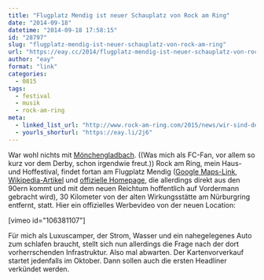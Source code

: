 ```yaml
---
title: "Flugplatz Mendig ist neuer Schauplatz von Rock am Ring"
date: "2014-09-18"
datetime: "2014-09-18 17:58:15"
id: "28797"
slug: "flugplatz-mendig-ist-neuer-schauplatz-von-rock-am-ring"
url: "https://eay.cc/2014/flugplatz-mendig-ist-neuer-schauplatz-von-rock-am-ring/"
author: "eay"
format: "link"
categories:
  - 0815
tags:
  - festival
  - musik
  - rock-am-ring
meta:
  - linked_list_url: "http://www.rock-am-ring.com/2015/news/wir-sind-der-ring"
  - yourls_shorturl: "https://eay.li/2j6"
---
```


War wohl nichts mit [Mönchengladbach](//eay.cc/2014/marek-lieberberg-darf-rock-am-ring-behalten/). ((Was mich als FC-Fan, vor allem so kurz vor dem Derby, schon irgendwie freut.)) Rock am Ring, mein Haus- und Hoffestival, findet fortan am Flugplatz Mendig ([Google Maps-Link](https://www.google.de/maps/@50.3628713,7.3096271,15z), [Wikipedia-Artikel](https://de.wikipedia.org/wiki/Flugplatz_Mendig) und [offizielle Homepage](http://www.mendig-flugplatz.de/), die allerdings direkt aus den 90ern kommt und mit dem neuen Reichtum hoffentlich auf Vordermann gebracht wird), 30 Kilometer von der alten Wirkungsstätte am Nürburgring entfernt, statt. Hier ein offizielles Werbevideo von der neuen Location:

\[vimeo id="106381107"\]

Für mich als Luxuscamper, der Strom, Wasser und ein nahegelegenes Auto zum schlafen braucht, stellt sich nun allerdings die Frage nach der dort vorherrschenden Infrastruktur. Also mal abwarten. Der Kartenvorverkauf startet jedenfalls im Oktober. Dann sollen auch die ersten Headliner verkündet werden.
